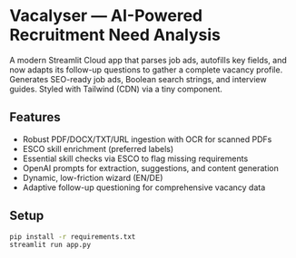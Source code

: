 # Vacalyser — AI-Powered Recruitment Need Analysis

A modern Streamlit Cloud app that parses job ads, autofills key fields, and now adapts its follow-up questions to gather a complete vacancy profile. Generates SEO-ready job ads, Boolean search strings, and interview guides. Styled with Tailwind (CDN) via a tiny component.

## Features
- Robust PDF/DOCX/TXT/URL ingestion with OCR for scanned PDFs
- ESCO skill enrichment (preferred labels)
- Essential skill checks via ESCO to flag missing requirements
- OpenAI prompts for extraction, suggestions, and content generation
- Dynamic, low-friction wizard (EN/DE)
- Adaptive follow-up questioning for comprehensive vacancy data

## Setup
```bash
pip install -r requirements.txt
streamlit run app.py
```
